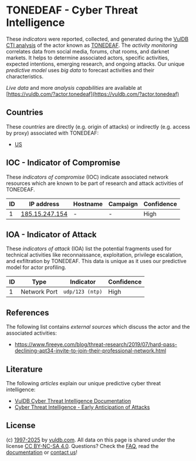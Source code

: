 # TONEDEAF - Cyber Threat Intelligence

These _indicators_ were reported, collected, and generated during the [VulDB CTI analysis](https://vuldb.com/?kb.cti) of the actor known as [TONEDEAF](https://vuldb.com/?actor.tonedeaf). The _activity monitoring_ correlates data from social media, forums, chat rooms, and darknet markets. It helps to determine associated actors, specific activities, expected intentions, emerging research, and ongoing attacks. Our unique _predictive model_ uses _big data_ to forecast activities and their characteristics.

_Live data_ and more _analysis capabilities_ are available at [https://vuldb.com/?actor.tonedeaf](https://vuldb.com/?actor.tonedeaf)

## Countries

These _countries_ are directly (e.g. origin of attacks) or indirectly (e.g. access by proxy) associated with TONEDEAF:

* [US](https://vuldb.com/?country.us)

## IOC - Indicator of Compromise

These _indicators of compromise_ (IOC) indicate associated network resources which are known to be part of research and attack activities of TONEDEAF.

ID | IP address | Hostname | Campaign | Confidence
-- | ---------- | -------- | -------- | ----------
1 | [185.15.247.154](https://vuldb.com/?ip.185.15.247.154) | - | - | High

## IOA - Indicator of Attack

These _indicators of attack_ (IOA) list the potential fragments used for technical activities like reconnaissance, exploitation, privilege escalation, and exfiltration by TONEDEAF. This data is unique as it uses our predictive model for actor profiling.

ID | Type | Indicator | Confidence
-- | ---- | --------- | ----------
1 | Network Port | `udp/123 (ntp)` | High

## References

The following list contains _external sources_ which discuss the actor and the associated activities:

* https://www.fireeye.com/blog/threat-research/2019/07/hard-pass-declining-apt34-invite-to-join-their-professional-network.html

## Literature

The following _articles_ explain our unique predictive cyber threat intelligence:

* [VulDB Cyber Threat Intelligence Documentation](https://vuldb.com/?kb.cti)
* [Cyber Threat Intelligence - Early Anticipation of Attacks](https://www.scip.ch/en/?labs.20201022)

## License

(c) [1997-2025](https://vuldb.com/?kb.changelog) by [vuldb.com](https://vuldb.com/?kb.about). All data on this page is shared under the license [CC BY-NC-SA 4.0](https://creativecommons.org/licenses/by-nc-sa/4.0/). Questions? Check the [FAQ](https://vuldb.com/?kb.faq), read the [documentation](https://vuldb.com/?kb) or [contact us](https://vuldb.com/?contact)!
